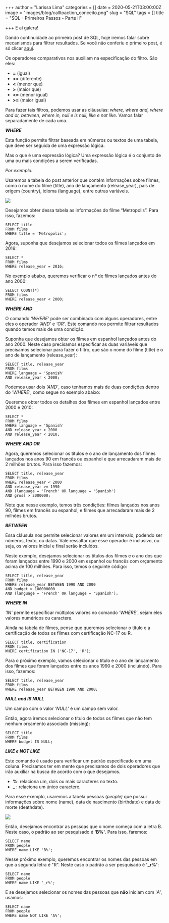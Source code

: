 +++
author = "Larissa Lima"
categories = []
date = 2020-05-21T03:00:00Z
image = "images/blog/calltoaction_conceito.png"
slug = "SQL"
tags = []
title = "SQL - Primeiros Passos - Parte II"

+++
E aí galera!

Dando continuidade ao primeiro post de SQL, hoje iremos falar sobre mecanismos para filtrar resultados. Se você não conferiu o primeiro post, é só clicar [aqui](https://www.dadosaleatorios.com.br/post/sql_basico).

Os operadores comparativos nos auxiliam na  especificação do filtro. São eles:

* **=**  (igual)
* **<>** (diferente)
* **<** (menor que)
* **>** (maior que)
* **<=**  (menor igual)
* **>=**  (maior igual)

Para fazer tais filtros, podemos usar as cláusulas: _where, where and, where and or, between, where in, null e is null, like e not like_. Vamos falar separadamente de cada uma.

**_WHERE_**

Esta função permite filtrar baseada em números ou textos de uma tabela, que deve ser seguida de uma expressão lógica. 

Mas o que é uma expressão lógica? Uma expressão lógica é o conjunto de uma ou mais condições a serem verificadas.

_Por exemplo:_

Usaremos a tabela do post anterior que contém informações sobre filmes, como o nome do filme (title), ano de lançamento (release_year), país de origem (country), idioma (language), entre outras variáveis.

![](/images/blog/tab1_blog.png)

Desejamos obter dessa tabela as informações do filme “Metropolis”. Para isso, fazemos:

    SELECT title
    FROM films
    WHERE title = 'Metropolis';

Agora, suponha que desejamos selecionar todos os filmes lançados em 2016:

    SELECT *
    FROM films
    WHERE release_year = 2016;

No exemplo abaixo, queremos verificar o nº de filmes lançados antes do ano 2000:

    SELECT COUNT(*)
    FROM films
    WHERE release_year < 2000;

**_WHERE AND_**

O comando _‘WHERE’_ pode ser combinado com alguns operadores, entre eles o operador _‘AND’_ e _‘OR’_. Este comando nos permite filtrar resultados quando temos mais de uma condição.

Suponha que desejamos obter os filmes em espanhol lançados antes do ano 2000. Neste caso precisamos especificar as duas variáveis que precisamos selecionar para fazer o filtro, que são o nome do filme (title) e o ano de lançamento (release_year):

    SELECT title, release_year
    FROM films
    WHERE language = 'Spanish'
    AND release_year < 2000;

Podemos usar dois _'AND'_, caso tenhamos mais de duas condições dentro do _'WHERE'_, como segue no exemplo abaixo:

Queremos obter todos os detalhes dos filmes em espanhol lançados entre 2000 e 2010:

    SELECT *
    FROM films
    WHERE language = 'Spanish'
    AND release_year > 2000
    AND release_year < 2010;

**_WHERE AND OR_**

Agora, queremos selecionar os títulos e o ano de lançamento dos filmes lançados nos anos 90 em francês ou espanhol e que arrecadaram mais de 2 milhões brutos. Para isso fazemos:

    SELECT title, release_year
    FROM films
    WHERE release_year < 2000
    AND release_year >= 1990
    AND (language = 'French' OR language = 'Spanish')
    AND gross > 2000000;

Note que nesse exemplo, temos três condições: filmes lançados nos anos 90, filmes em francês ou espanhol, e filmes que arrecadaram mais de 2 milhões brutos.

**_BETWEEN_**

Essa cláusula nos permite selecionar valores em um intervalo, podendo ser números, texto, ou datas. Vale ressaltar que esse operador é inclusivo, ou seja, os valores inicial e final serão incluídos.

Neste exemplo, desejamos selecionar os títulos dos filmes e o ano dos que foram lançados entre 1990 e 2000 em espanhol ou francês com orçamento acima de 100 milhôes. Para isso, temos o seguinte código:

    SELECT title, release_year
    FROM films
    WHERE release_year BETWEEN 1990 AND 2000
    AND budget > 100000000
    AND (language = 'French' OR language = 'Spanish');

**_WHERE IN_**

_'IN'_ permite especificar múltiplos valores no comando _‘WHERE’_, sejam eles valores numéricos ou caractere.

Ainda na tabela de filmes, pense que queremos selecionar o título e a certificação de todos os filmes com certificação NC-17 ou R.

    SELECT title, certification
    FROM films
    WHERE certification IN ('NC-17', 'R');

Para o próximo exemplo, vamos selecionar o título e o ano de lançamento dos filmes que foram lançados entre os anos 1990 e 2000 (incluindo). Para isso, fazemos:

    SELECT title, release_year
    FROM films
    WHERE release_year BETWEEN 1990 AND 2000;

**_NULL and IS NULL_**

Um campo com o valor _‘NULL’_ é um campo sem valor.

Então, agora iremos selecionar o título de todos os filmes que não tem nenhum orçamento associado (missing):

    SELECT title
    FROM films
    WHERE budget IS NULL;

**_LIKE e NOT LIKE_**

Este comando é usado para verificar um padrão especificado em uma coluna. Precisamos ter em mente que precisamos de dois operadores que irão auxiliar na busca de acordo com o que desejamos.

* **%**: relaciona um, dois ou mais caracteres no texto.
* **_** : relaciona um único caractere.

Para esse exemplo, usaremos a tabela pessoas (_people)_ que possui informações sobre nome (name), data de nascimento (birthdate) e data de morte (deathdate).

![](/images/blog/tab2_blog.png)

Então, desejamos encontrar as pessoas que o nome começa com a letra B. Neste caso, o padrão ao ser pesquisado é **'B%'**. Para isso, faremos:

    SELECT name
    FROM people
    WHERE name LIKE 'B%';

Nesse próximo exemplo, queremos encontrar os nomes das pessoas em que a segunda letra é "R". Neste caso o padrão a ser pesquisado é **'_r%'**:

    SELECT name
    FROM people
    WHERE name LIKE '_r%';

E se desejamos selecionar os nomes das pessoas que **não** iniciam com '_A'_, usamos:

    SELECT name
    FROM people
    WHERE name NOT LIKE 'A%';